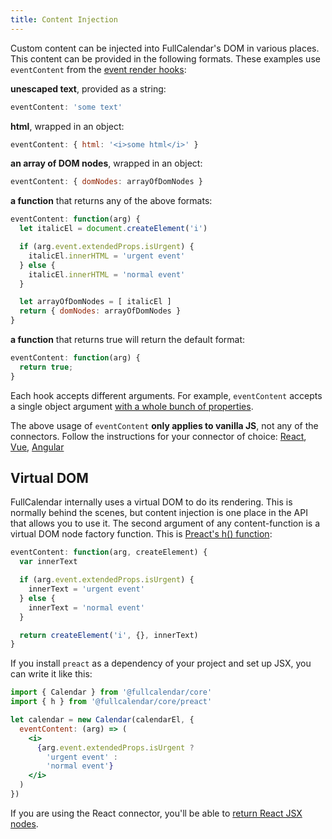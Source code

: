 ```yaml
---
title: Content Injection
---
```


Custom content can be injected into FullCalendar's DOM in various places. This content can be provided in the following formats. These examples use `eventContent` from the [event render hooks](event-render-hooks):


**unescaped text**, provided as a string:

```js
eventContent: 'some text'
```


**html**, wrapped in an object:

```js
eventContent: { html: '<i>some html</i>' }
```


**an array of DOM nodes**, wrapped in an object:

```js
eventContent: { domNodes: arrayOfDomNodes }
```


**a function** that returns any of the above formats:

```js
eventContent: function(arg) {
  let italicEl = document.createElement('i')

  if (arg.event.extendedProps.isUrgent) {
    italicEl.innerHTML = 'urgent event'
  } else {
    italicEl.innerHTML = 'normal event'
  }

  let arrayOfDomNodes = [ italicEl ]
  return { domNodes: arrayOfDomNodes }
}
```

**a function** that returns true will return the default format:

```js
eventContent: function(arg) {
  return true;
}
```

Each hook accepts different arguments. For example, `eventContent` accepts a single object argument [with a whole bunch of properties](event-render-hooks#argument).

The above usage of `eventContent` **only applies to vanilla JS**, not any of the connectors. Follow the instructions for your connector of choice:
[React](react#content-injection), [Vue](vue#slot-templates), [Angular](angular#nested-templates)


## Virtual DOM

FullCalendar internally uses a virtual DOM to do its rendering. This is normally behind the scenes, but content injection is one place in the API that allows you to use it. The second argument of any content-function is a virtual DOM node factory function. This is [Preact's h() function](https://preactjs.com/guide/v8/getting-started/#rendering-jsx):

```js
eventContent: function(arg, createElement) {
  var innerText

  if (arg.event.extendedProps.isUrgent) {
    innerText = 'urgent event'
  } else {
    innerText = 'normal event'
  }

  return createElement('i', {}, innerText)
}
```

If you install `preact` as a dependency of your project and set up JSX, you can write it like this:

```jsx
import { Calendar } from '@fullcalendar/core'
import { h } from '@fullcalendar/core/preact'

let calendar = new Calendar(calendarEl, {
  eventContent: (arg) => (
    <i>
      {arg.event.extendedProps.isUrgent ?
        'urgent event' :
        'normal event'}
    </i>
  )
})
```

If you are using the React connector, you'll be able to [return React JSX nodes](react#content-injection).
